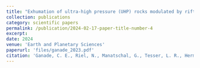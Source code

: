 ```yaml
---
title: "Exhumation of ultra-high pressure (UHP) rocks modulated by rifted margin-subduction feedback: Implications for their preservation in old collisional orogens"
collection: publications
category: scientific papers
permalink: /publication/2024-02-17-paper-title-number-4
excerpt:
date: 2024
venue: 'Earth and Planetary Sciences'
paperurl: 'files/ganade_2023.pdf'
citation: 'Ganade, C. E., Riel, N., Manatschal, G., Tesser, L. R., Hermann, J., Rubatto, D., ... & Kaus, B. J. (2024). Exhumation of ultra-high pressure (UHP) rocks modulated by rifted margin-subduction feedback: Implications for their preservation in old collisional orogens.&quot; <i>Earth and Planetary Science Letters</i>. 643, 118893.'
---
```


